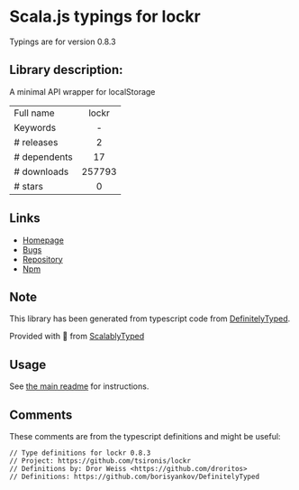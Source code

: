 
# Scala.js typings for lockr

Typings are for version 0.8.3

## Library description:
A minimal API wrapper for localStorage

|                    |                 |
| ------------------ | :-------------: |
| Full name          | lockr |
| Keywords           | - |
| # releases         | 2 |
| # dependents       | 17 |
| # downloads        | 257793 |
| # stars            | 0 |

## Links
- [Homepage](https://github.com/tsironis/lockr#readme)
- [Bugs](https://github.com/tsironis/lockr/issues)
- [Repository](https://github.com/tsironis/lockr)
- [Npm](https://www.npmjs.com/package/lockr)
    


## Note
This library has been generated from typescript code from [DefinitelyTyped](https://definitelytyped.org).

Provided with :purple_heart: from [ScalablyTyped](https://github.com/oyvindberg/ScalablyTyped)

## Usage
See [the main readme](../../readme.md) for instructions.

## Comments

These comments are from the typescript definitions and might be useful:
```
// Type definitions for lockr 0.8.3
// Project: https://github.com/tsironis/lockr
// Definitions by: Dror Weiss <https://github.com/droritos>
// Definitions: https://github.com/borisyankov/DefinitelyTyped

```

